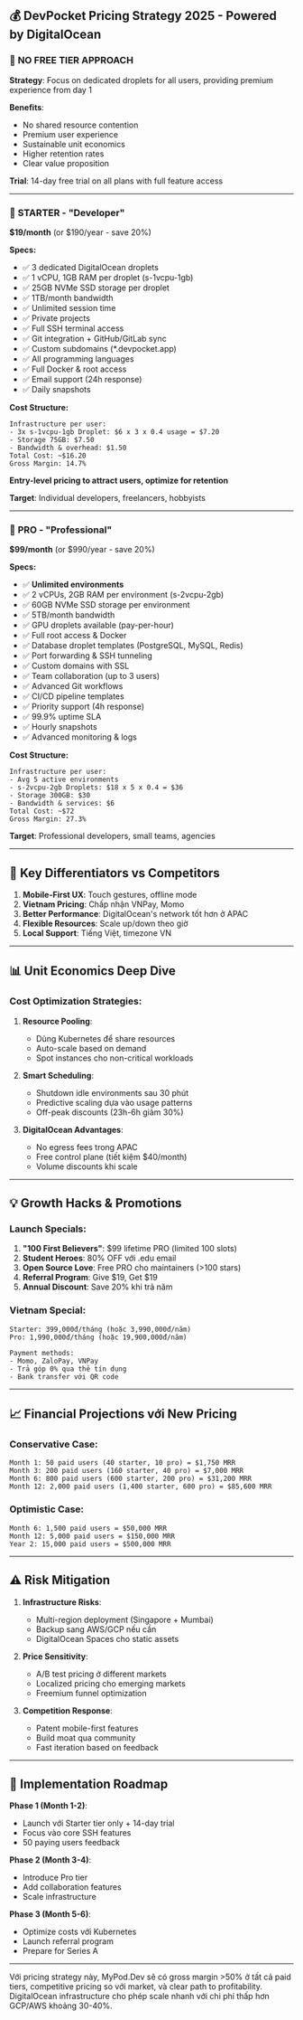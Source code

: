 ## 💰 **DevPocket Pricing Strategy 2025** - Powered by DigitalOcean

### 🎯 **NO FREE TIER APPROACH**

**Strategy**: Focus on dedicated droplets for all users, providing premium experience from day 1

**Benefits**:
- No shared resource contention
- Premium user experience
- Sustainable unit economics
- Higher retention rates
- Clear value proposition

**Trial**: 14-day free trial on all plans with full feature access

---

### 🚀 **STARTER** - "Developer" 
**$19/month** (or $190/year - save 20%)

**Specs:**
- ✅ 3 dedicated DigitalOcean droplets
- ✅ 1 vCPU, 1GB RAM per droplet (s-1vcpu-1gb)
- ✅ 25GB NVMe SSD storage per droplet
- ✅ 1TB/month bandwidth
- ✅ Unlimited session time
- ✅ Private projects
- ✅ Full SSH terminal access
- ✅ Git integration + GitHub/GitLab sync
- ✅ Custom subdomains (*.devpocket.app)
- ✅ All programming languages
- ✅ Full Docker & root access
- ✅ Email support (24h response)
- ✅ Daily snapshots

**Cost Structure:**
```
Infrastructure per user:
- 3x s-1vcpu-1gb Droplet: $6 x 3 x 0.4 usage = $7.20
- Storage 75GB: $7.50
- Bandwidth & overhead: $1.50
Total Cost: ~$16.20
Gross Margin: 14.7%
```

**Entry-level pricing to attract users, optimize for retention**

**Target**: Individual developers, freelancers, hobbyists

---

### 💎 **PRO** - "Professional"
**$99/month** (or $990/year - save 20%)

**Specs:**
- ✅ **Unlimited environments** 
- ✅ 2 vCPUs, 2GB RAM per environment (s-2vcpu-2gb)
- ✅ 60GB NVMe SSD storage per environment
- ✅ 5TB/month bandwidth
- ✅ GPU droplets available (pay-per-hour)
- ✅ Full root access & Docker
- ✅ Database droplet templates (PostgreSQL, MySQL, Redis)
- ✅ Port forwarding & SSH tunneling
- ✅ Custom domains with SSL
- ✅ Team collaboration (up to 3 users)
- ✅ Advanced Git workflows
- ✅ CI/CD pipeline templates
- ✅ Priority support (4h response)
- ✅ 99.9% uptime SLA
- ✅ Hourly snapshots
- ✅ Advanced monitoring & logs

**Cost Structure:**
```
Infrastructure per user:
- Avg 5 active environments
- s-2vcpu-2gb Droplets: $18 x 5 x 0.4 = $36
- Storage 300GB: $30
- Bandwidth & services: $6
Total Cost: ~$72
Gross Margin: 27.3%
```

**Target**: Professional developers, small teams, agencies

---

## 🎯 **Key Differentiators vs Competitors**

1. **Mobile-First UX**: Touch gestures, offline mode
2. **Vietnam Pricing**: Chấp nhận VNPay, Momo 
3. **Better Performance**: DigitalOcean's network tốt hơn ở APAC
4. **Flexible Resources**: Scale up/down theo giờ
5. **Local Support**: Tiếng Việt, timezone VN

---

## 📊 **Unit Economics Deep Dive**

### Cost Optimization Strategies:

1. **Resource Pooling**: 
   - Dùng Kubernetes để share resources
   - Auto-scale based on demand
   - Spot instances cho non-critical workloads

2. **Smart Scheduling**:
   - Shutdown idle environments sau 30 phút
   - Predictive scaling dựa vào usage patterns
   - Off-peak discounts (23h-6h giảm 30%)

3. **DigitalOcean Advantages**:
   - No egress fees trong APAC
   - Free control plane (tiết kiệm $40/month)
   - Volume discounts khi scale

---

## 💡 **Growth Hacks & Promotions**

### Launch Specials:
1. **"100 First Believers"**: $99 lifetime PRO (limited 100 slots)
2. **Student Heroes**: 80% OFF với .edu email
3. **Open Source Love**: Free PRO cho maintainers (>100 stars)
4. **Referral Program**: Give $19, Get $19
5. **Annual Discount**: Save 20% khi trả năm

### Vietnam Special:
```
Starter: 399,000đ/tháng (hoặc 3,990,000đ/năm)
Pro: 1,990,000đ/tháng (hoặc 19,900,000đ/năm)

Payment methods:
- Momo, ZaloPay, VNPay
- Trả góp 0% qua thẻ tín dụng
- Bank transfer với QR code
```

---

## 📈 **Financial Projections với New Pricing**

### Conservative Case:
```
Month 1: 50 paid users (40 starter, 10 pro) = $1,750 MRR
Month 3: 200 paid users (160 starter, 40 pro) = $7,000 MRR
Month 6: 800 paid users (600 starter, 200 pro) = $31,200 MRR
Month 12: 2,000 paid users (1,400 starter, 600 pro) = $85,600 MRR
```

### Optimistic Case:
```
Month 6: 1,500 paid users = $50,000 MRR
Month 12: 5,000 paid users = $150,000 MRR
Year 2: 15,000 paid users = $500,000 MRR
```

---

## ⚠️ **Risk Mitigation**

1. **Infrastructure Risks**:
   - Multi-region deployment (Singapore + Mumbai)
   - Backup sang AWS/GCP nếu cần
   - DigitalOcean Spaces cho static assets

2. **Price Sensitivity**:
   - A/B test pricing ở different markets
   - Localized pricing cho emerging markets
   - Freemium funnel optimization

3. **Competition Response**:
   - Patent mobile-first features
   - Build moat qua community
   - Fast iteration based on feedback

---

## 🚀 **Implementation Roadmap**

**Phase 1 (Month 1-2)**: 
- Launch với Starter tier only + 14-day trial
- Focus vào core SSH features
- 50 paying users feedback

**Phase 2 (Month 3-4)**:
- Introduce Pro tier
- Add collaboration features  
- Scale infrastructure

**Phase 3 (Month 5-6)**:
- Optimize costs với Kubernetes
- Launch referral program
- Prepare for Series A

---

Với pricing strategy này, MyPod.Dev sẽ có gross margin >50% ở tất cả paid tiers, competitive pricing so với market, và clear path to profitability. DigitalOcean infrastructure cho phép scale nhanh với chi phí thấp hơn GCP/AWS khoảng 30-40%.